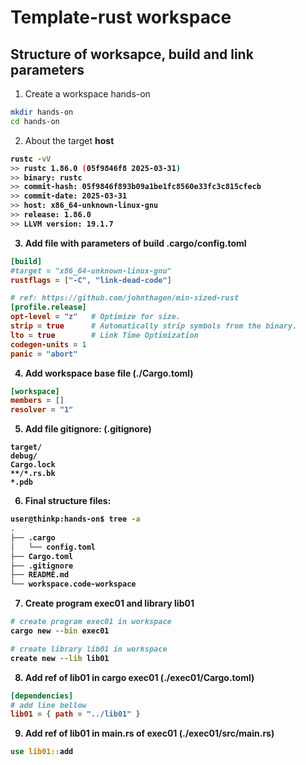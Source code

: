 # Template-rust workspace

## Structure of worksapce, build and link parameters

1. Create a workspace hands-on
```bash
mkdir hands-on
cd hands-on
```

2. About the target <b>host<b>
```bash
rustc -vV
>> rustc 1.86.0 (05f9846f8 2025-03-31)
>> binary: rustc
>> commit-hash: 05f9846f893b09a1be1fc8560e33fc3c815cfecb
>> commit-date: 2025-03-31
>> host: x86_64-unknown-linux-gnu
>> release: 1.86.0
>> LLVM version: 19.1.7
```

3. Add file with parameters of build .cargo/config.toml
```toml
[build]
#target = "x86_64-unknown-linux-gnu"
rustflags = ["-C", "link-dead-code"]

# ref: https://github.com/johnthagen/min-sized-rust
[profile.release]
opt-level = "z"   # Optimize for size.
strip = true      # Automatically strip symbols from the binary.
lto = true        # Link Time Optimization
codegen-units = 1
panic = "abort"
```

4. Add workspace base file (./Cargo.toml)
```toml
[workspace]
members = []
resolver = "1"
```

5. Add file gitignore: (.gitignore)
```
target/
debug/
Cargo.lock
**/*.rs.bk
*.pdb
```

6. Final structure files:
```bash
user@thinkp:hands-on$ tree -a
.
├── .cargo
│   └── config.toml
├── Cargo.toml
├── .gitignore
├── README.md
└── workspace.code-workspace
```

7. Create program exec01 and library lib01
```bash
# create program exec01 in workspace
cargo new --bin exec01

# create library lib01 in workspace
create new --lib lib01
```

8. Add ref of lib01 in cargo exec01 (./exec01/Cargo.toml)
```toml
[dependencies]
# add line bellow
lib01 = { path = "../lib01" }
```

9. Add ref of lib01 in  main.rs of  exec01 (./exec01/src/main.rs)
```rs
use lib01::add
```
